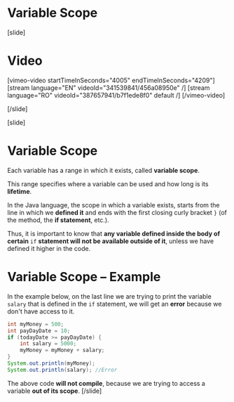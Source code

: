 # Variable Scope

[slide]
# Video

[vimeo-video startTimeInSeconds="4005" endTimeInSeconds="4209"]
[stream language="EN" videoId="341539841/456a08950e"  /]
[stream language="RO" videoId="387657941/b7f1ede8f0" default /]
[/vimeo-video]

[/slide]

[slide]
# Variable Scope
Each variable has a range in which it exists, called **variable scope**. 

This range specifies where a variable can be used and how long is its **lifetime**. 

In the Java language, the scope in which a variable exists, starts from the line in which we **defined it** and ends with the first closing curly bracket `}` (of the method, the **if statement**, etc.).

Thus, it is important to know that **any variable defined inside the body of certain** `if` **statement will not be available outside of it**, unless we have defined it higher in the code.

# Variable Scope – Example
In the example below, on the last line we are trying to print the variable `salary` that is defined in the `if` statement, we will get an **error** because we don't have access to it.

```java
int myMoney = 500;
int payDayDate = 10;
if (todayDate >= payDayDate) {
    int salary = 5000;
    myMoney = myMoney + salary;
}
System.out.println(myMoney); 
System.out.println(salary); //Error
```

The above code **will not compile**, because we are trying to access a variable **out of its scope**.
[/slide]